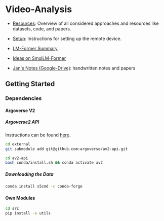 # Video-Analysis

- [Resources](docs/RESOURCES.md): Overview of all considered approaches and resources like datasets, code, and papers.
- [Setup](docs/SETUP.md): Instructions for setting up the remote device.

- [LM-Former Summary](docs/literature/lm-former.md)
- [Ideas on SmolLM-Former](literature/smol-lm-former.md)

- [Jan's Notes (Google-Drive)](https://drive.google.com/drive/folders/1pCqvKy3jx0FrvmH9EIDcMBJo3a7-Q1kw?usp=share_link): handwritten notes and papers

## Getting Started

### Dependencies

<!-- #### nuScenes-devkit

```bash
conda create -n nuscenes python=3.9
conda activate nuscenes

# Tested on python<=3.7
pip install nuscenes-devkit
``` -->
#### Argoverse V2

##### Argoverse2 API

Instructions can be found [here](https://argoverse.github.io/user-guide/getting_started.html).

```bash
cd external
git submodule add git@github.com:argoverse/av2-api.git

cd av2-api
bash conda/install.sh && conda activate av2
```

##### Downloading the Data

```bash
conda install s5cmd -c conda-forge
```

#### Own Modules

```bash
cd src
pip install -e utils
```
